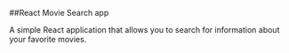 ##React Movie Search app

A simple React application that allows you to search for information about your favorite movies.


